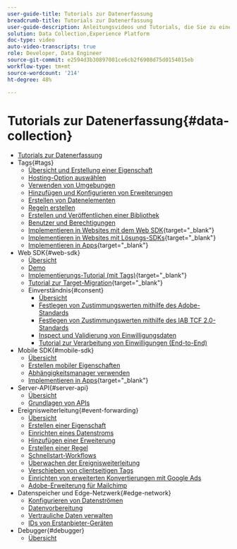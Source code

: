 ```yaml
---
user-guide-title: Tutorials zur Datenerfassung
breadcrumb-title: Tutorials zur Datenerfassung
user-guide-description: Anleitungsvideos und Tutorials, die Sie zu einem Power-User der Datenerfassung in Experience Platform machen.
solution: Data Collection,Experience Platform
doc-type: video
auto-video-transcripts: true
role: Developer, Data Engineer
source-git-commit: e2594d3b30897001ce6cb2f6908d75d0154015eb
workflow-type: tm+mt
source-wordcount: '214'
ht-degree: 48%

---
```



# Tutorials zur Datenerfassung{#data-collection}

+ [Tutorials zur Datenerfassung](overview.md)
+ Tags{#tags}
   + [Übersicht und Erstellung einer Eigenschaft](tags/create-a-property.md)
   + [Hosting-Option auswählen](tags/choose-a-hosting-option.md)
   + [Verwenden von Umgebungen](tags/use-environments.md)
   + [Hinzufügen und Konfigurieren von Erweiterungen](tags/add-and-configure-extensions.md)
   + [Erstellen von Datenelementen](tags/create-data-elements.md)
   + [Regeln erstellen](tags/build-rules.md)
   + [Erstellen und Veröffentlichen einer Bibliothek](tags/build-and-publish-a-library.md)
   + [Benutzer und Berechtigungen](tags/users-and-permissions.md)
   + [Implementieren in Websites mit dem Web SDK](https://experienceleague.adobe.com/docs/platform-learn/implement-web-sdk/overview.html?lang=de){target="_blank"}
   + [Implementieren in Websites mit Lösungs-SDKs](https://experienceleague.adobe.com/docs/platform-learn/implement-in-websites/overview.html?lang=de){target="_blank"}
   + [Implementieren in Apps](https://experienceleague.adobe.com/docs/platform-learn/implement-mobile-sdk/overview.html?lang=de){target="_blank"}
+ Web SDK{#web-sdk}
   + [Übersicht](web-sdk/overview.md)
   + [Demo](web-sdk/demo.md)
   + [Implementierungs-Tutorial (mit Tags)](https://experienceleague.adobe.com/docs/platform-learn/implement-web-sdk/overview.html?lang=de){target="_blank"}
   + [Tutorial zur Target-Migration](https://experienceleague.adobe.com/docs/platform-learn/migrate-target-to-websdk/introduction.html?lang=de){target="_blank"}
   + Einverständnis{#consent}
      + [Übersicht](web-sdk/consent/overview.md)
      + [Festlegen von Zustimmungswerten mithilfe des Adobe-Standards](web-sdk/consent/set-consent-adobe.md)
      + [Festlegen von Zustimmungswerten mithilfe des IAB TCF 2.0-Standards](web-sdk/consent/set-consent-iab.md)
      + [Inspect und Validierung von Einwilligungsdaten](web-sdk/consent/inspect.md)
      + [Tutorial zur Verarbeitung von Einwilligungen (End-to-End)](web-sdk/consent/tutorial.md)
+ Mobile SDK{#mobile-sdk}
   + [Übersicht](mobile-sdk/overview.md)
   + [Erstellen mobiler Eigenschaften](mobile-sdk/create-mobile-properties.md)
   + [Abhängigkeitsmanager verwenden](mobile-sdk/use-dependency-managers.md)
   + [Implementieren in Apps](https://experienceleague.adobe.com/docs/platform-learn/implement-mobile-sdk/overview.html?lang=de){target="_blank"}
+ Server-API{#server-api}
   + [Übersicht](server-api/overview.md)
   + [Grundlagen von APIs](server-api/introduction.md)
+ Ereignisweiterleitung{#event-forwarding}
   + [Übersicht](event-forwarding/overview.md)
   + [Erstellen einer Eigenschaft](event-forwarding/create-a-property.md)
   + [Einrichten eines Datenstroms](event-forwarding/set-up-a-datastream.md)
   + [Hinzufügen einer Erweiterung](event-forwarding/add-an-extension.md)
   + [Erstellen einer Regel](event-forwarding/create-a-rule.md)
   + [Schnellstart-Workflows](event-forwarding/quick-start-workflows.md)
   + [Überwachen der Ereignisweiterleitung](event-forwarding/monitor.md)
   + [Verschieben von clientseitigen Tags](event-forwarding/consider-moving-tags.md)
   + [Einrichten von erweiterten Konvertierungen mit Google Ads](event-forwarding/set-up-google-ads-enhanced-conversions.md)
   + [Adobe-Erweiterung für Mailchimp](event-forwarding/adobe-extension-for-mailchimp.md)
+ Datenspeicher und Edge-Netzwerk{#edge-network}
   + [Konfigurieren von Datenströmen](edge/configure-datastreams.md)
   + [Datenvorbereitung](edge/data-prep.md)
   + [Vertrauliche Daten verwalten](edge/manage-sensitive-data-in-datastreams.md)
   + [IDs von Erstanbieter-Geräten](edge/generate-first-party-device-ids.md)
+ Debugger{#debugger}
   + [Übersicht](debugger/overview.md)
